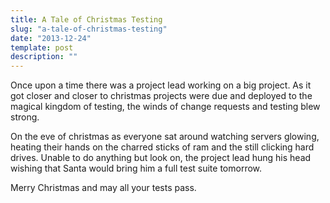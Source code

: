 ```yaml
---
title: A Tale of Christmas Testing
slug: "a-tale-of-christmas-testing"
date: "2013-12-24"
template: post
description: ""
---
```

Once upon a time there was a project lead working on a big project. As it got closer and closer to christmas projects were due and deployed to the magical kingdom of testing, the winds of change requests and testing blew strong.

On the eve of christmas as everyone sat around watching servers glowing, heating their hands on the charred sticks of ram and the still clicking hard drives. Unable to do anything but look on, the project lead hung his head wishing that Santa would bring him a full test suite tomorrow.

Merry Christmas and may all your tests pass.
